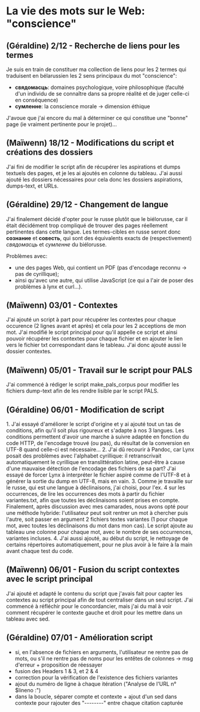 # La vie des mots sur le Web: "conscience"

## (Géraldine) 2/12 - Recherche de liens pour les termes

Je suis en train de constituer ma collection de liens pour les 2 termes qui traduisent en bélarussien les 2 sens principaux du mot "conscience":

- **свядомасць**: domaines psychologique, voire philosophique (faculté d'un individu de se connaître dans sa propre réalité et de juger celle-ci en conséquence)
- **сумленне**: la conscience morale -> dimension éthique

J'avoue que j'ai encore du mal à déterminer ce qui constitue une "bonne" page (ie vraiment pertinente pour le projet)...


## (Maïwenn) 18/12 - Modifications du script et créations des dossiers

J'ai fini de modifier le script afin de récupérer les aspirations et dumps textuels des pages, et je les ai ajoutés en colonne du tableau. J'ai aussi ajouté les dossiers nécessaires pour cela donc les dossiers aspirations, dumps-text, et URLs.


## (Géraldine) 29/12 - Changement de langue

J'ai finalement décidé d'opter pour le russe plutôt que le biélorusse, car il était décidément trop compliqué de trouver des pages réellement pertinentes dans cette langue.
Les termes-cibles en russe seront donc **сознание** et **совесть**, qui sont des équivalents exacts de (respectivement) *свядомасць* et *сумленне* du biélorusse.

Problèmes avec:
* une des pages Web, qui contient un PDF (pas d'encodage reconnu -> pas de cyrillique);
* ainsi qu'avec une autre, qui utilise JavaScript (ce qui a l'air de poser des problèmes à lynx et curl...).

## (Maïwenn) 03/01 - Contextes

J'ai ajouté un script à part pour récupérer les contextes pour chaque occurence (2 lignes avant et après) et cela pour les 2 acceptions de mon mot. J'ai modifié le script principal pour qu'il appelle ce script et ainsi pouvoir récupérer les contextes pour chaque fichier et en ajouter le lien vers le fichier txt correspondant dans le tableau. J'ai donc ajouté aussi le dossier contextes.

## (Maïwenn) 05/01 - Travail sur le script pour PALS

J'ai commencé à rédiger le script make_pals_corpus pour modifier les fichiers dump-text afin de les rendre lisible par le script PALS.

## (Géraldine) 06/01 - Modification de script

1.⁠ ⁠J'ai essayé d'améliorer le script d'origine et y ai ajouté tout un tas de conditions, afin qu'il soit plus rigoureux et s'adapte à nos 3 langues. Les conditions permettent d'avoir une marche à suivre adaptée en fonction du code HTTP, de l'encodage trouvé (ou pas), du résultat de la conversion en UTF-8 quand celle-ci est nécessaire...
2. J'ai dû recourir à Pandoc, car Lynx posait des problèmes avec l'alphabet cyrillique: il retranscrivait automatiquement le cyrillique en translittération latine, peut-être à cause d'une mauvaise détection de l'encodage des fichiers de sa part? J'ai essayé de forcer Lynx à interpréter le fichier aspiré comme de l'UTF-8 et à générer la sortie du dump en UTF-8, mais en vain.
3.⁠ ⁠Comme je travaille sur le russe, qui est une langue à déclinaisons, j'ai choisi, pour l'ex. 4 sur les occurrences, de lire les occurrences des mots à partir du fichier variantes.txt, afin que toutes les déclinaisons soient prises en compte. Finalement, après discussion avec mes camarades, nous avons opté pour une méthode hybride: l'utilisateur peut soit rentrer un mot à chercher puis l'autre, soit passer en argument 2 fichiers textes variantes (1 pour chaque mot, avec toutes les déclinaisons du mot dans mon cas). Le script ajoute au tableau une colonne pour chaque mot, avec le nombre de ses occurrences, variantes incluses.
4.⁠ ⁠J'ai aussi ajouté, au début du script, le nettoyage de certains répertoires automatiquement, pour ne plus avoir à le faire à la main avant chaque test du code.

## (Maïwenn) 06/01 - Fusion du script contextes avec le script principal

J'ai ajouté et adapté le contenu du script que j'avais fait pour capter les contextes au script principal afin de tout centraliser dans un seul script. J'ai commencé à réfléchir pour le concordancier, mais j'ai du mal à voir comment récupérer le contexte gauche et droit pour les mettre dans un tableau avec sed.

## (Géraldine) 07/01 - Amélioration script

- si, en l'absence de fichiers en arguments, l'utilisateur ne rentre pas de mots, ou s'il ne rentre pas de noms pour les entêtes de colonnes -> msg d'erreur + proposition de réessayer 
- fusion des Headers 1 & 3, et 2 & 4
- correction pour la vérification de l'existence des fichiers variantes
- ajout du numéro de ligne à chaque itération ("Analyse de l'URL n°$lineno :")
- dans la boucle, séparer compte et contexte + ajout d'un sed dans contexte pour rajouter des "--------" entre chaque citation capturée
